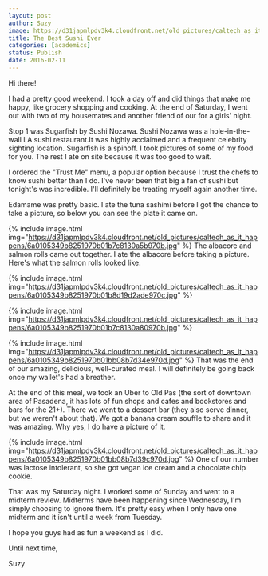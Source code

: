 ```yaml
---
layout: post
author: Suzy
image: https://d31japmlpdv3k4.cloudfront.net/old_pictures/caltech_as_it_happens/6a0105349b8251970b01b7c81309ee970b.png
title: The Best Sushi Ever 
categories: [academics]
status: Publish
date: 2016-02-11
---
```



Hi there!

I had a pretty good weekend. I took a day off and did things that make me happy, like grocery shopping and cooking. At the end of Saturday, I went out with two of my housemates and another friend of our for a girls' night.

Stop 1 was Sugarfish by Sushi Nozawa. Sushi Nozawa was a hole-in-the-wall LA sushi restaurant.It was highly acclaimed and a frequent celebrity sighting location. Sugarfish is a spinoff. I took pictures of some of my food for you. The rest I ate on site because it was too good to wait.

I ordered the "Trust Me" menu, a popular option because I trust the chefs to know sushi better than I do. I've never been that big a fan of sushi but tonight's was incredible. I'll definitely be treating myself again another time.

Edamame was pretty basic. I ate the tuna sashimi before I got the chance to take a picture, so below you can see the plate it came on. 

{% include image.html img="https://d31japmlpdv3k4.cloudfront.net/old_pictures/caltech_as_it_happens/6a0105349b8251970b01b7c8130a5b970b.jpg" %}
The albacore and salmon rolls came out together. I ate the albacore before taking a picture. Here's what the salmon rolls looked like:

{% include image.html img="https://d31japmlpdv3k4.cloudfront.net/old_pictures/caltech_as_it_happens/6a0105349b8251970b01b8d19d2ade970c.jpg" %}


{% include image.html img="https://d31japmlpdv3k4.cloudfront.net/old_pictures/caltech_as_it_happens/6a0105349b8251970b01b7c8130a80970b.jpg" %}


{% include image.html img="https://d31japmlpdv3k4.cloudfront.net/old_pictures/caltech_as_it_happens/6a0105349b8251970b01bb08b7d34e970d.jpg" %}
That was the end of our amazing, delicious, well-curated meal. I will definitely be going back once my wallet's had a breather.

At the end of this meal, we took an Uber to Old Pas (the sort of downtown area of Pasadena, it has lots of fun shops and cafes and bookstores and bars for the 21+). There we went to a dessert bar (they also serve dinner, but we weren't about that). We got a banana cream souffle to share and it was amazing. Why yes, I do have a picture of it.


{% include image.html img="https://d31japmlpdv3k4.cloudfront.net/old_pictures/caltech_as_it_happens/6a0105349b8251970b01bb08b7d39c970d.jpg" %}
One of our number was lactose intolerant, so she got vegan ice cream and a chocolate chip cookie.

That was my Saturday night. I worked some of Sunday and went to a midterm review. Midterms have been happening since Wednesday, I'm simply choosing to ignore them. It's pretty easy when I only have one midterm and it isn't until a week from Tuesday.

I hope you guys had as fun a weekend as I did.

Until next time,

Suzy

